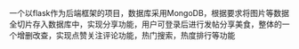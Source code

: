 一个以flask作为后端框架的项目，数据库采用MongoDB，根据要求将图片等数据全切片存入数据库中，实现分享功能，用户可登录后进行发帖分享美食，整体的一个增删改查，实现点赞关注评论功能，热门搜索，热度排行等功能
